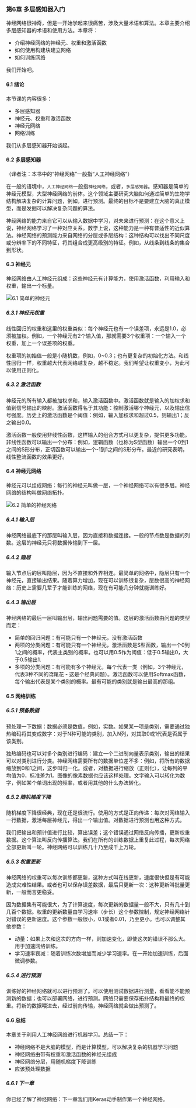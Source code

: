 ### 第6章 多层感知器入门

神经网络很神奇，但是一开始学起来很痛苦，涉及大量术语和算法。本章主要介绍多层感知器的术语和使用方法。本章将：

- 介绍神经网络的神经元、权重和激活函数
- 如何使用构建块建立网络
- 如何训练网络

我们开始吧。

#### 6.1 绪论

本节课的内容很多：

- 多层感知器
- 神经元、权重和激活函数
- 神经元网络
- 网络训练

我们从多层感知器开始谈起。

#### 6.2 多层感知器

（译者注：本书中的“神经网络”一般指“人工神经网络”）

在一般的语境中，```人工神经网络```一般指```神经网络```，或者，```多层感知器```。感知器是简单的神经元模型，大型神经网络的前体。这个领域主要研究大脑如何通过简单的生物学结构解决复杂的计算问题，例如，进行预测。最终的目标不是要建立大脑的真正模型，而是发掘可以解决复杂问题的算法。

神经网络的能力来自它可以从输入数据中学习，对未来进行预测：在这个意义上说，神经网络学习了一种对应关系。数学上说，这种能力是一种有普适性的近似算法。神经网络的预测能力来自网络的分层或多层结构：这种结构可以找出不同尺度或分辨率下的不同特征，将其组合成更高级别的特征。例如，从线条到线条的集合到形状。

#### 6.3 神经元

神经网络由人工神经元组成：这些神经元有计算能力，使用激活函数，利用输入和权重，输出一个标量。

![6.1 简单的神经元](https://i.imgur.com/Lwy7Hpy.png)

##### 6.3.1 神经元权重

线性回归的权重和这里的权重类似：每个神经元也有一个误差项，永远是1.0，必须被加权。例如，一个神经元有2个输入值，那就需要3个权重项：一个输入一个权重，加上一个误差项的权重。

权重项的初始值一般是小随机数，例如，0~0.3；也有更复杂的初始化方法。和线性回归一样，权重越大代表网络越复杂，越不稳定。我们希望让权重变小，为此可以使用正则化。

##### 6.3.2 激活函数

神经元的所有输入都被加权求和，输入激活函数中。激活函数就是输入的加权求和值到信号输出的映射。激活函数得名于其功能：控制激活哪个神经元，以及输出信号强度。历史上的激活函数是个阈值：例如，输入加权求和超过0.5，则输出1；反之输出0.0。

激活函数一般使用非线性函数，这样输入的组合方式可以更复杂，提供更多功能。非线性函数可以输出一个分布：例如，逻辑函数（也称为S型函数）输出一个0到1之间的S形分布，正切函数可以输出一个-1到1之间的S形分布。最近的研究表明，线性整流函数的效果更好。

#### 6.4 神经元网络

神经元可以组成网络：每行的神经元叫做一层，一个神经网络可以有很多层。神经网络的结构叫做网络拓扑。

![6.2 简单的神经网络](https://i.imgur.com/3UxEXFE.png)

##### 6.4.1 输入层

神经网络最底下的那层叫输入层，因为直接和数据连接。一般的节点数是数据的列数。这层的神经元只将数据传输到下一层。

##### 6.4.2 隐层

输入节点后的层叫隐层，因为不直接和外界相连。最简单的网络中，隐层只有一个神经元，直接输出结果。随着算力增加，现在可以训练很复杂，层数很高的神经网络：历史上需要几辈子才能训练的网络，现在有可能几分钟就能训练好。

##### 6.4.3 输出层

神经网络的最后一层叫输出层，输出问题需要的值。这层的激活函数由问题的类型而定：

- 简单的回归问题：有可能只有一个神经元，没有激活函数
- 两项的分类问题：有可能只有一个神经元，激活函数是S型函数，输出一个0到1之间的概率，代表主类别的概率。也可以用0.5作为阈值：低于0.5输出0，大于0.5输出1.
- 多项的分类问题：有可能有多个神经元，每个代表一类（例如，3个神经元，代表3种不同的鸢尾花 - 这是个经典问题）。激活函数可以使用Softmax函数，每个输出代表是某个类别的概率。最有可能的类别就是输出最高的那组。

#### 6.5 网络训练

##### 6.5.1 预备数据

预处理一下数据：数据必须是数值，例如，实数。如果某一项是类别，需要通过独热编码将其变成数字：对于N种可能的类别，加入N列，对其取0或1代表是否属于该类别。

独热编码也可以对多个类别进行编码：建立一个二进制向量表示类别，输出的结果可以对类别进行分类。神经网络需要所有的数据单位差不多：例如，将所有的数据缩放到0和1之间，这步叫归一化。或者，对数据进行缩放（正则化），让每列的平均值为0，标准差为1。图像的像素数据也应该这样处理。文字输入可以转化为数字，例如某个单词出现的频率，或者用其他的什么办法转化。

##### 6.5.2 随机梯度下降

随机梯度下降很经典，现在还是很流行。使用的方式是正向传递：每次对网络输入一行数据，激活每层神经元，得出一个输出值。对数据进行预测也用这种方式。

我们把输出和预计值进行比较，算出误差；这个错误通过网络反向传播，更新权重数据。这个算法叫反向传播算法。我们在所有的训练数据上重复此过程，每次网络全部更新叫一轮。神经网络可以训练几十乃至成千上万轮。

##### 6.5.3 权重更新

神经网络的权重可以每次训练都更新，这种方式叫在线更新，速度很快但是有可能造成灾难性结果。或者也可以保存误差数据，最后只更新一次：这种更新叫批量更新，一般而言更稳妥。

因为数据集有可能很大，为了计算速度，每次更新的数据量一般不大，只有几十到几百个数据。权重的更新数量由学习速率（步长）这个参数控制，规定神经网络针对错误的更新速度。这个参数一般很小，0.1或者0.01，乃至更小。也可以调整其他参数：

- 动量：如果上次和这次的方向一样，则加速变化，即使这次的错误不那么大。用于加速网络训练。
- 学习速率衰减：随着训练次数增加而减少学习速率。在一开始加速训练，后面微调参数。

##### 6.5.4 进行预测

训练好的神经网络就可以进行预测了。可以使用测试数据进行测量，看看能不能预测新的数据；也可以部署网络，进行预测。网络只需要保存拓扑结构和最终的权重。将新的数据喂进去，经过前向传输，神经网络就会做出预测了。

#### 6.6 总结

本章关于利用人工神经网络进行机器学习。总结一下：

- 神经网络不是大脑的模型，而是计算模型，可以解决复杂的机器学习问题
- 神经网络由带有权重和激活函数的神经元组成
- 神经网络分层，用随机梯度下降训练
- 应该预处理数据

##### 6.6.1 下一章

你已经了解了神经网络：下一章我们用Keras动手制作第一个神经网络。

